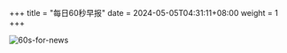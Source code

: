 +++
title = "每日60秒早报"
date = 2024-05-05T04:31:11+08:00
weight = 1
+++

![60s-for-news](/img/zaobao/zaobao.png "由 ALAPI 提供支持")
